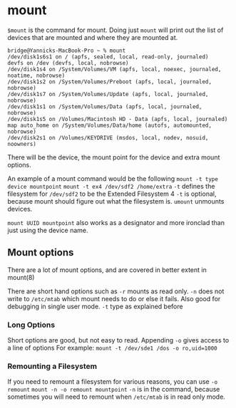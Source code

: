 # mount

`$mount` is the command for mount.
Doing just `mount` will print out the list of devices that are mounted and where they are mounted at.
```
bridge@Yannicks-MacBook-Pro ~ % mount
/dev/disk1s6s1 on / (apfs, sealed, local, read-only, journaled)
devfs on /dev (devfs, local, nobrowse)
/dev/disk1s4 on /System/Volumes/VM (apfs, local, noexec, journaled, noatime, nobrowse)
/dev/disk1s2 on /System/Volumes/Preboot (apfs, local, journaled, nobrowse)
/dev/disk1s7 on /System/Volumes/Update (apfs, local, journaled, nobrowse)
/dev/disk1s1 on /System/Volumes/Data (apfs, local, journaled, nobrowse)
/dev/disk1s5 on /Volumes/Macintosh HD - Data (apfs, local, journaled)
map auto_home on /System/Volumes/Data/home (autofs, automounted, nobrowse)
/dev/disk2s1 on /Volumes/KEYDRIVE (msdos, local, nodev, nosuid, noowners)
```

There will be the device, the mount point for the device and extra mount options.

An example of a mount command would be the following
`mount -t type device mountpoint`
`mount -t ex4 /dev/sdf2 /home/extra`
	`-t` defines the filesystem for `/dev/sdf2` to be the Extended Filesystem 4
	`-t` is optional, because mount should figure out what the filesystem is.
`umount` unmounts devices.

`mount UUID mountpoint` also works as a designator and more ironclad than just using the device name.

## Mount options
There are a lot of mount options, and are covered in better extent in mount(8)

There are short hand options such as
`-r` mounts as read only.
`-n` does not write to `/etc/mtab` which mount needs to do or else it fails. Also good for debugging in single user mode.
`-t` type as explained before
### Long Options
Short options are good, but not easy to read. Appending `-o` gives access to a line of options
For example: `mount -t /dev/sde1 /dos -o ro,uid=1000`


### Remounting a Filesystem
If you need to remount a filesystem for various reasons, you can use `-o remount`
`mount -n -o remount mountpoint`
	`-n` is in the command, because sometimes you will need to remount when `/etc/mtab` is in read only mode.